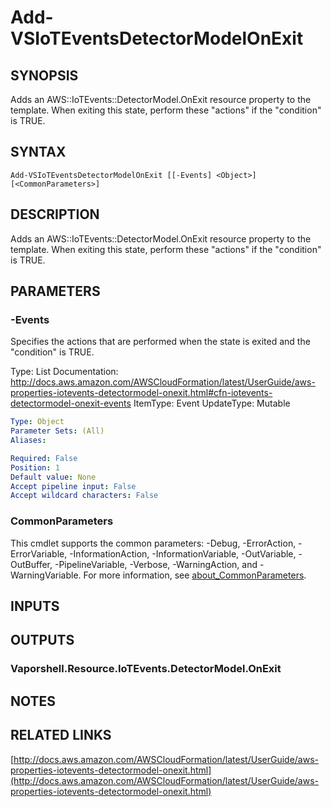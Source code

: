 # Add-VSIoTEventsDetectorModelOnExit

## SYNOPSIS
Adds an AWS::IoTEvents::DetectorModel.OnExit resource property to the template.
When exiting this state, perform these "actions" if the "condition" is TRUE.

## SYNTAX

```
Add-VSIoTEventsDetectorModelOnExit [[-Events] <Object>] [<CommonParameters>]
```

## DESCRIPTION
Adds an AWS::IoTEvents::DetectorModel.OnExit resource property to the template.
When exiting this state, perform these "actions" if the "condition" is TRUE.

## PARAMETERS

### -Events
Specifies the actions that are performed when the state is exited and the "condition" is TRUE.

Type: List
Documentation: http://docs.aws.amazon.com/AWSCloudFormation/latest/UserGuide/aws-properties-iotevents-detectormodel-onexit.html#cfn-iotevents-detectormodel-onexit-events
ItemType: Event
UpdateType: Mutable

```yaml
Type: Object
Parameter Sets: (All)
Aliases:

Required: False
Position: 1
Default value: None
Accept pipeline input: False
Accept wildcard characters: False
```

### CommonParameters
This cmdlet supports the common parameters: -Debug, -ErrorAction, -ErrorVariable, -InformationAction, -InformationVariable, -OutVariable, -OutBuffer, -PipelineVariable, -Verbose, -WarningAction, and -WarningVariable. For more information, see [about_CommonParameters](http://go.microsoft.com/fwlink/?LinkID=113216).

## INPUTS

## OUTPUTS

### Vaporshell.Resource.IoTEvents.DetectorModel.OnExit
## NOTES

## RELATED LINKS

[http://docs.aws.amazon.com/AWSCloudFormation/latest/UserGuide/aws-properties-iotevents-detectormodel-onexit.html](http://docs.aws.amazon.com/AWSCloudFormation/latest/UserGuide/aws-properties-iotevents-detectormodel-onexit.html)

